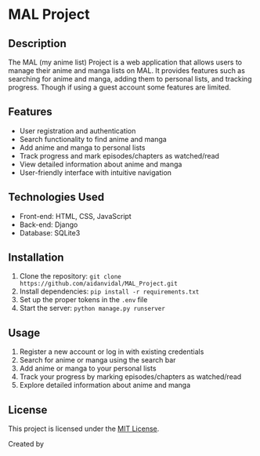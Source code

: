 # MAL Project

## Description
The MAL (my anime list) Project is a web application that allows users to manage their anime and manga lists on MAL. It provides features such as searching for anime and manga, adding them to personal lists, and tracking progress. Though if using a guest account some features are limited.

## Features
- User registration and authentication
- Search functionality to find anime and manga
- Add anime and manga to personal lists
- Track progress and mark episodes/chapters as watched/read
- View detailed information about anime and manga
- User-friendly interface with intuitive navigation

## Technologies Used
- Front-end: HTML, CSS, JavaScript
- Back-end: Django
- Database: SQLite3

## Installation
1. Clone the repository: `git clone https://github.com/aidanvidal/MAL_Project.git`
2. Install dependencies: `pip install -r requirements.txt`
3. Set up the proper tokens in the `.env` file
4. Start the server: `python manage.py runserver`

## Usage
1. Register a new account or log in with existing credentials
2. Search for anime or manga using the search bar
3. Add anime or manga to your personal lists
4. Track your progress by marking episodes/chapters as watched/read
5. Explore detailed information about anime and manga

## License
This project is licensed under the [MIT License](LICENSE).

Created by <aidanvidal>